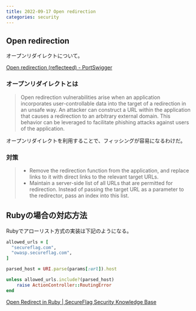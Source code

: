```yaml
---
title: 2022-09-17 Open redirection
categories: security
---
```


## Open redirection

オープンリダイレクトについて。

[Open redirection (reflecteed) - PortSwigger](https://portswigger.net/kb/issues/00500100_open-redirection-reflected)

### オープンリダイレクトとは

> Open redirection vulnerabilities arise when an application incorporates user-controllable data into the target of a redirection in an unsafe way. An attacker can construct a URL within the application that causes a redirection to an arbitrary external domain. This behavior can be leveraged to facilitate phishing attacks against users of the application. 

オープンリダイレクトを利用することで、フィッシングが容易になるわけだ。

### 対策

> - Remove the redirection function from the application, and replace links to it with direct links to the relevant target URLs.
> - Maintain a server-side list of all URLs that are permitted for redirection. Instead of passing the target URL as a parameter to the redirector, pass an index into this list.

## Rubyの場合の対応方法

Rubyでアローリスト方式の実装は下記のようになる。

```rb
allowed_urls = [
  "secureflag.com",
  "owasp.secureflag.com",
]

parsed_host = URI.parse(params[:url]).host

unless allowed_urls.include?(parsed_host)
	raise ActionController::RoutingError
end
```

[Open Redirect in Ruby \| SecureFlag Security Knowledge Base](https://knowledge-base.secureflag.com/vulnerabilities/unvalidated_redirects_forwards/open_redirect_ruby.html)
